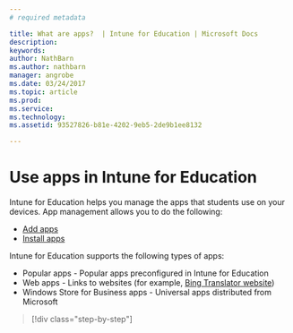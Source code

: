 ```yaml
---
# required metadata

title: What are apps?  | Intune for Education | Microsoft Docs
description:
keywords:
author: NathBarn
ms.author: nathbarn
manager: angrobe
ms.date: 03/24/2017
ms.topic: article
ms.prod:
ms.service:
ms.technology:
ms.assetid: 93527826-b81e-4202-9eb5-2de9b1ee8132

---
```


# Use apps in Intune for Education

Intune for Education helps you manage the apps that students use on your devices. App management allows you to do the following:
- [Add apps](add-apps.md)
- [Install apps](install-apps.md)
<!-- - Remove apps -->

Intune for Education supports the following types of apps:
- Popular apps - Popular apps preconfigured in Intune for Education
- Web apps - Links to websites (for example, [Bing Translator website](https://www.bing.com/translator/))
- Windows Store for Business apps - Universal apps distributed from Microsoft
<!-- - Win32 applications (example) -->

>[!div class="step-by-step"]

<!-- >[&larr; **Add apps**](.\add-apps.md)   [**Manage Intune licenses** &rarr;](.\start-with-a-paid-subscription-to-microsoft-intune-step-4.md)  -->
